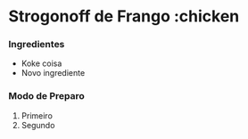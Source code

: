 # Strogonoff de Frango :chicken

### Ingredientes
 - Koke coisa
 - Novo ingrediente
 
### Modo de Preparo
 1. Primeiro
 2. Segundo


